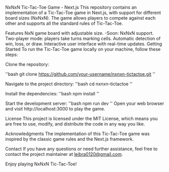 NxNxN Tic-Tac-Toe Game - Next.js
This repository contains an implementation of a Tic-Tac-Toe game in Next.js, with support for different board sizes (NxNxN). The game allows players to compete against each other and supports all the standard rules of Tic-Tac-Toe.

Features
NxN game board with adjustable size.
    -Soon: NxNxN support.
Two-player mode: players take turns marking cells.
Automatic detection of win, loss, or draw.
Interactive user interface with real-time updates.
Getting Started
To run the Tic-Tac-Toe game locally on your machine, follow these steps:

Clone the repository:

''bash
git clone https://github.com/your-username/nxnxn-tictactoe.git
''

Navigate to the project directory:
''bash
cd nxnxn-tictactoe
''

Install the dependencies:
''bash
npm install
''

Start the development server:
''bash
npm run dev
''
Open your web browser and visit http://localhost:3000 to play the game.

License
This project is licensed under the MIT License, which means you are free to use, modify, and distribute the code in any way you like.

Acknowledgments
The implementation of this Tic-Tac-Toe game was inspired by the classic game rules and the Next.js framework.

Contact
If you have any questions or need further assistance, feel free to contact the project maintainer at leibra0120@gmail.com.

Enjoy playing NxNxN Tic-Tac-Toe!
